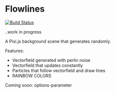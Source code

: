 # Flowlines

[![Build Status](https://travis-ci.org/olivermulari/flowlines.png?branch=master)](https://travis-ci.org/olivermulari/flowlines)

..work in progress

A Pixi.js background scene that generates randomly.

Features:
- Vectorfield generated with perlin noise
- Vectorfield that updates constantly
- Particles that follow vectorfield and draw lines
- RAINBOW COLORS

Coming soon: options-parameter
